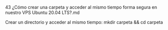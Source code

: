 43 ¿Cómo crear una carpeta y acceder al mismo tiempo forma segura en nuestro VPS Ubuntu 20.04 LTS?.md

Crear un directorio y acceder al mismo tiempo:
    mkdir carpeta && cd carpeta

